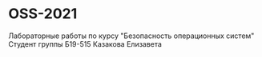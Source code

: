 # OSS-2021

Лабораторные работы по курсу "Безопасность операционных систем" Студент группы Б19-515 Казакова Елизавета
